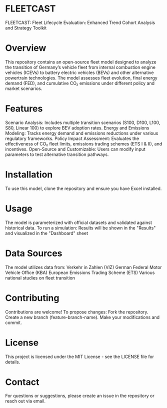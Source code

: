 # FLEETCAST
FLEETCAST: Fleet Lifecycle Evaluation:  Enhanced Trend Cohort Analysis and Strategy Toolkit

# Overview

This repository contains an open-source fleet model designed to analyze the transition of Germany’s vehicle fleet from internal combustion engine vehicles (ICEVs) to battery electric vehicles (BEVs) and other alternative powertrain technologies. The model assesses fleet evolution, final energy demand (FED), and cumulative CO₂ emissions under different policy and market scenarios.

# Features
Scenario Analysis: Includes multiple transition scenarios (S100, D100, L100, S80, Linear 100) to explore BEV adoption rates.
Energy and Emissions Modeling: Tracks energy demand and emissions reductions under various regulatory frameworks.
Policy Impact Assessment: Evaluates the effectiveness of CO₂ fleet limits, emissions trading schemes (ETS I & II), and incentives.
Open-Source and Customizable: Users can modify input parameters to test alternative transition pathways.

# Installation
To use this model, clone the repository and ensure you have Excel installed.

# Usage
The model is parameterized with official datasets and validated against historical data. To run a simulation:
Results will be shown in the "Results" and visualized in the "Dashboard" sheet

# Data Sources
The model utilizes data from:
Verkehr in Zahlen (VIZ)
German Federal Motor Vehicle Office (KBA)
European Emissions Trading Scheme (ETS)
Various national studies on fleet transition

# Contributing
Contributions are welcome! To propose changes:
Fork the repository.
Create a new branch (feature-branch-name).
Make your modifications and commit.

# License
This project is licensed under the MIT License - see the LICENSE file for details.

# Contact
For questions or suggestions, please create an issue in the repository or reach out via email.
